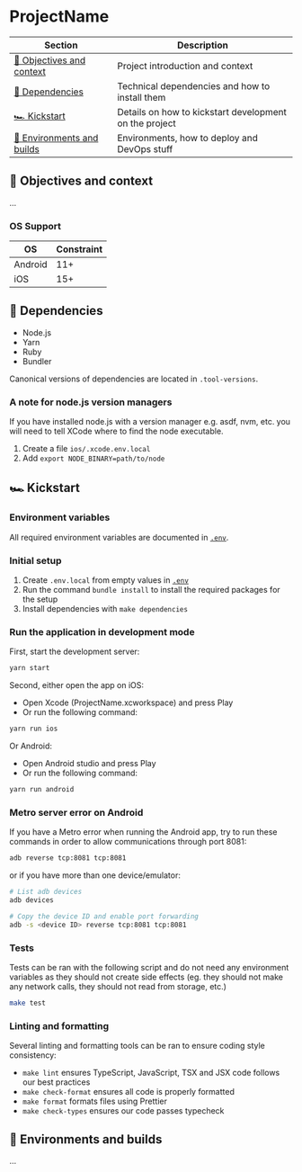 # ProjectName

| Section                                               | Description                                            |
| ----------------------------------------------------- | ------------------------------------------------------ |
| [🎯 Objectives and context](#-objectives-and-context) | Project introduction and context                       |
| [🚧 Dependencies](#-dependencies)                     | Technical dependencies and how to install them         |
| [🏎 Kickstart](#-kickstart)                            | Details on how to kickstart development on the project |
| [🚀 Environments and builds](#-environments-and-builds)    | Environments, how to deploy and DevOps stuff           |

## 🎯 Objectives and context

…

### OS Support

| OS      | Constraint |
| ------- | ---------- |
| Android | 11+        |
| iOS     | 15+        |

## 🚧 Dependencies

- Node.js
- Yarn
- Ruby
- Bundler

Canonical versions of dependencies are located in `.tool-versions`.

### A note for node.js version managers

If you have installed node.js with a version manager e.g. asdf, nvm, etc. you will need to tell XCode where to find the node executable.

1. Create a file `ios/.xcode.env.local`
2. Add `export NODE_BINARY=path/to/node`

## 🏎 Kickstart

### Environment variables

All required environment variables are documented in [`.env`](./.env).

### Initial setup

1. Create `.env.local` from empty values in [`.env`](./.env)
2. Run the command `bundle install` to install the required packages for the setup
4. Install dependencies with `make dependencies`

### Run the application in development mode

First, start the development server:

```bash
yarn start
```

Second, either open the app on iOS:

- Open Xcode (ProjectName.xcworkspace) and press Play
- Or run the following command:

```bash
yarn run ios
```

Or Android:

- Open Android studio and press Play
- Or run the following command:

```bash
yarn run android
```

### Metro server error on Android

If you have a Metro error when running the Android app, try to run these commands in order to allow communications through port 8081:

```bash
adb reverse tcp:8081 tcp:8081
```

or if you have more than one device/emulator:

```bash
# List adb devices
adb devices

# Copy the device ID and enable port forwarding
adb -s <device ID> reverse tcp:8081 tcp:8081
```

### Tests

Tests can be ran with the following script and do not need any environment variables as they should not create side effects (eg. they should not make any network calls, they should not read from storage, etc.)

```bash
make test
```

### Linting and formatting

Several linting and formatting tools can be ran to ensure coding style consistency:

- `make lint` ensures TypeScript, JavaScript, TSX and JSX code follows our best practices
- `make check-format` ensures all code is properly formatted
- `make format` formats files using Prettier
- `make check-types` ensures our code passes typecheck

## 🚀 Environments and builds

…

